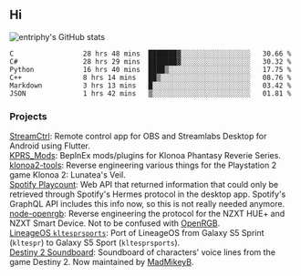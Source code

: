 ## Hi
![entriphy's GitHub stats](https://github-readme-stats.vercel.app/api?username=entriphy&show_icons=true&title_color=2196F3&bg_color=212121&text_color=FAFAFA&hide_border=true)
<!--START_SECTION:waka-->

```text
C                 28 hrs 48 mins  ███████▓░░░░░░░░░░░░░░░░░   30.66 %
C#                28 hrs 29 mins  ███████▓░░░░░░░░░░░░░░░░░   30.32 %
Python            16 hrs 40 mins  ████▒░░░░░░░░░░░░░░░░░░░░   17.75 %
C++               8 hrs 14 mins   ██▒░░░░░░░░░░░░░░░░░░░░░░   08.76 %
Markdown          3 hrs 13 mins   █░░░░░░░░░░░░░░░░░░░░░░░░   03.42 %
JSON              1 hrs 42 mins   ▒░░░░░░░░░░░░░░░░░░░░░░░░   01.81 %
```

<!--END_SECTION:waka-->
### Projects
[StreamCtrl](https://play.google.com/store/apps/details?id=dev.t4ils.obs_remote): Remote control app for OBS and Streamlabs Desktop for Android using Flutter.<br>
[KPRS_Mods](https://github.com/entriphy/KPRS_Mods): BepInEx mods/plugins for Klonoa Phantasy Reverie Series.<br>
[klonoa2-tools](https://github.com/entriphy/klonoa2-tools): Reverse engineering various things for the Playstation 2 game Klonoa 2: Lunatea's Veil.<br>
[Spotify Playcount](https://github.com/entriphy/sp-playcount-librespot): Web API that returned information that could only be retrieved through Spotify's Hermes protocol in the desktop app. Spotify's GraphQL API includes this info now, so this is not really needed anymore.<br>
[node-openrgb](https://github.com/entriphy/node-openrgb): Reverse engineering the protocol for the NZXT HUE+ and NZXT Smart Device. Not to be confused with [OpenRGB](https://gitlab.com/CalcProgrammer1/OpenRGB).<br>
[LineageOS `kltesprsports`](https://github.com/entriphy/android_device_samsung_kltesprsports): Port of LineageOS from Galaxy S5 Sprint (`kltespr`) to Galaxy S5 Sport (`kltesprsports`).<br>
[Destiny 2 Soundboard](https://github.com/entriphy/Destiny2-Soundboard): Soundboard of characters' voice lines from the game Destiny 2. Now maintained by [MadMikeyB](https://github.com/MadMikeyB/Destiny2-Soundboard).
